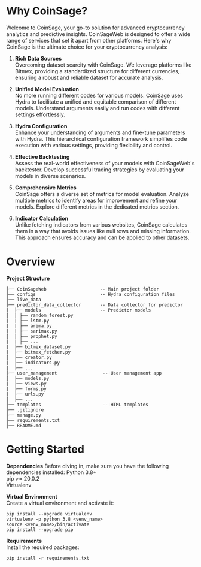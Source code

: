 # Why CoinSage?

Welcome to CoinSage, your go-to solution for advanced cryptocurrency analytics and predictive insights. 
CoinSageWeb is designed to offer a wide range of services that set it apart from other platforms. 
Here's why CoinSage is the ultimate choice for your cryptocurrency analysis:

1. **Rich Data Sources** <br>
Overcoming dataset scarcity with CoinSage. We leverage platforms like Bitmex,
providing a standardized structure for different currencies, ensuring a robust and reliable dataset for accurate analysis.

2. **Unified Model Evaluation** <br>
No more running different codes for various models. CoinSage uses Hydra to facilitate a unified and equitable comparison
of different models. Understand arguments easily and run codes with different settings effortlessly.

3. **Hydra Configuration**<br>
Enhance your understanding of arguments and fine-tune parameters with Hydra. This hierarchical configuration framework 
simplifies code execution with various settings, providing flexibility and control.

4. **Effective Backtesting**<br>
Assess the real-world effectiveness of your models with CoinSageWeb's backtester. 
Develop successful trading strategies by evaluating your models in diverse scenarios.

5. **Comprehensive Metrics**<br>
CoinSage offers a diverse set of metrics for model evaluation. Analyze multiple metrics to identify areas for 
improvement and refine your models. Explore different metrics in the dedicated metrics section.

6. **Indicator Calculation**<br>
Unlike fetching indicators from various websites, CoinSage calculates them in a way that avoids issues like null rows
and missing information. This approach ensures accuracy and can be applied to other datasets.


# Overview

**Project Structure**

```
├── CoinSageWeb                    -- Main project folder
├── configs                        -- Hydra configuration files
├── live_data      
├── predictor_data_collector       -- Data collector for predictor
|  ├── models                      -- Predictor models
|  | ├── random_forest.py
|  | ├── lstm.py
|  | ├── arima.py
|  | ├── sarimax.py
|  | ├── prophet.py
|  | ├── ...
|  ├── bitmex_dataset.py
|  ├── bitmex_fetcher.py
|  ├── creator.py
|  ├── indicators.py 
|  ├── ...
├── user_management                 -- User management app
|  ├── models.py
|  ├── views.py
|  ├── forms.py
|  ├── urls.py
|  ├── ...
├── templates                       -- HTML templates
├── .gitignore
├── manage.py
├── requirements.txt
├── README.md
```

# Getting Started

**Dependencies**
Before diving in, make sure you have the following dependencies installed:
Python 3.8+<br>
pip >= 20.0.2<br>
Virtualenv

**Virtual Environment**<br>
Create a virtual environment and activate it:
```
pip install --upgrade virtualenv
virtualenv -p python 3.8 <venv_name>
source <venv_name>/bin/activate
pip install --upgrade pip
```

**Requirements**<br>
Install the required packages:
```
pip install -r requirements.txt
```

